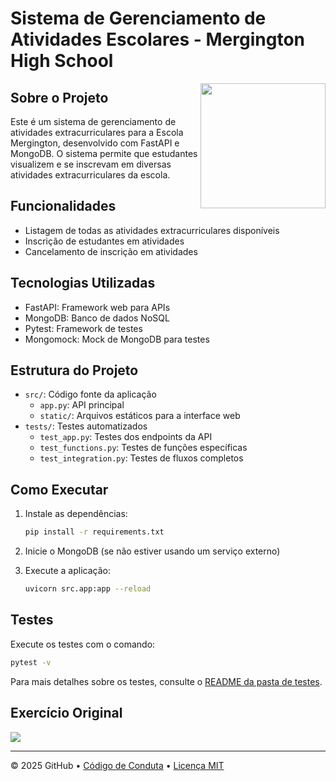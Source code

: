 # Sistema de Gerenciamento de Atividades Escolares - Mergington High School

<img src="https://octodex.github.com/images/Professortocat_v2.png" align="right" height="200px" />

## Sobre o Projeto

Este é um sistema de gerenciamento de atividades extracurriculares para a Escola Mergington, desenvolvido com FastAPI e MongoDB. O sistema permite que estudantes visualizem e se inscrevam em diversas atividades extracurriculares da escola.

## Funcionalidades

- Listagem de todas as atividades extracurriculares disponíveis
- Inscrição de estudantes em atividades
- Cancelamento de inscrição em atividades

## Tecnologias Utilizadas

- FastAPI: Framework web para APIs
- MongoDB: Banco de dados NoSQL
- Pytest: Framework de testes
- Mongomock: Mock de MongoDB para testes

## Estrutura do Projeto

- `src/`: Código fonte da aplicação
  - `app.py`: API principal
  - `static/`: Arquivos estáticos para a interface web
- `tests/`: Testes automatizados
  - `test_app.py`: Testes dos endpoints da API
  - `test_functions.py`: Testes de funções específicas
  - `test_integration.py`: Testes de fluxos completos

## Como Executar

1. Instale as dependências:
   ```bash
   pip install -r requirements.txt
   ```

2. Inicie o MongoDB (se não estiver usando um serviço externo)

3. Execute a aplicação:
   ```bash
   uvicorn src.app:app --reload
   ```

## Testes

Execute os testes com o comando:

```bash
pytest -v
```

Para mais detalhes sobre os testes, consulte o [README da pasta de testes](./tests/README.md).

## Exercício Original

[![](https://img.shields.io/badge/Ir%20para%20o%20Exerc%C3%ADcio-%E2%86%92-1f883d?style=for-the-badge&logo=github&labelColor=197935)](https://github.com/andrefontourainvillia/primeiros-passos-github-copilot5/issues/1)

---

&copy; 2025 GitHub &bull; [Código de Conduta](https://www.contributor-covenant.org/version/2/1/code_of_conduct/code_of_conduct.md) &bull; [Licença MIT](https://gh.io/mit)

